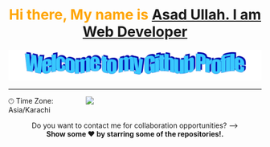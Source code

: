 <h1 align="center" style="color:#FFA500;"> Hi there, My name is <a href="https://www.linkedin.com/in/asadjn99/">Asad Ullah. I am Web Developer </a> </h1>

<div align="center">
  <img src="https://github.com/asadjn99/banoqabil-html/blob/main/welcomegithubdp.png" style="max-width: 100%;" alt="Welcome to my Github Profile text" />
 <br>

</div>
</p>

-----------------------------------------------------------
<img src="https://raw.githubusercontent.com/sanjay-kv/sanjay-kv/main/Assets/illustration.png" min-width="300px" max-width="300px" width="350px" align="right"> 
🕑︎ Time Zone: Asia/Karachi

   </details> 

</p>


<!--
<a href=""><img src="https://img.shields.io/github/followers/sanjay-kv?style=social"></a>
-->
<p align="center">
Do you want to contact me for collaboration opportunities? ⟶ <br>
<b> Show some ❤️ by starring some of the repositories!.</p> </div>
<!--- Footer End -->
<!--- Body End -->
